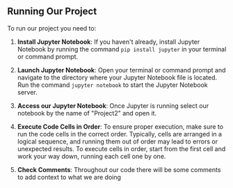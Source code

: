 ## Running Our Project

To run our project you need to:

1. **Install Jupyter Notebook**: If you haven't already, install Jupyter Notebook by running the command `pip install jupyter` in your terminal or command prompt.

2. **Launch Jupyter Notebook**: Open your terminal or command prompt and navigate to the directory where your Jupyter Notebook file is located. Run the command `jupyter notebook` to start the Jupyter Notebook server.

3. **Access our Jupyter Notebook**: Once Jupyter is running select our notebook by the name of "Project2" and open it.

4. **Execute Code Cells in Order**: To ensure proper execution, make sure to run the code cells in the correct order. Typically, cells are arranged in a logical sequence, and running them out of order may lead to errors or unexpected results. To execute cells in order, start from the first cell and work your way down, running each cell one by one.

5. **Check Comments**: Throughout our code there will be some comments to add context to what we are doing 